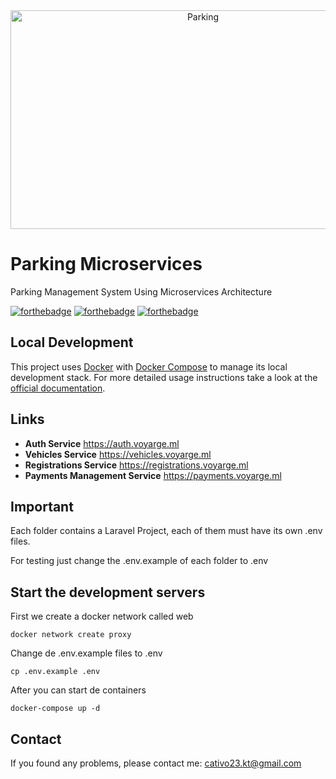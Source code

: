 <div align="center">
 <img  width="600" height="350" src="https://banners.beyondco.de/Parking%20Microservices.png?theme=dark&packageManager=&packageName=&pattern=formalInvitation&style=style_1&description=Parking+Lot+Management+Using+Microservices&md=1&showWatermark=0&fontSize=100px&images=https%3A%2F%2Flaravel.com%2Fimg%2Flogomark.min.svg" alt="Parking">
</div>

# Parking Microservices

Parking Management System Using Microservices Architecture

[![forthebadge](https://forthebadge.com/images/badges/built-with-love.svg)](https://forthebadge.com)
[![forthebadge](https://forthebadge.com/images/badges/built-with-swag.svg)](https://forthebadge.com)
[![forthebadge](https://forthebadge.com/images/badges/powered-by-black-magic.svg)](https://forthebadge.com)

## Local Development

This project uses
[Docker](https://docker.com) with [Docker Compose](https://docs.docker.com/compose/) to manage
its local development stack. For more detailed usage instructions take a look at
the [official documentation](https://docs.docker.com/compose/).

## Links

- **Auth Service** <https://auth.voyarge.ml>
- **Vehicles Service** <https://vehicles.voyarge.ml>
- **Registrations Service** <https://registrations.voyarge.ml>
- **Payments Management Service** <https://payments.voyarge.ml>

## Important
Each folder contains a Laravel Project, each of them must have its own .env files.

For testing just change the .env.example of each folder to .env

## Start the development servers

First we create a docker network called web

```shell
docker network create proxy 
```
Change de .env.example files to .env

```shell
cp .env.example .env 
```

After you can start de containers

```shell
docker-compose up -d
```

## Contact
If you found any problems, please contact me:
<a href="mailto:cativo23.kt@gmail.com">cativo23.kt@gmail.com</a>